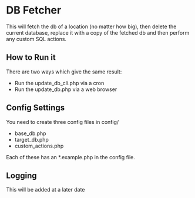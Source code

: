 DB Fetcher
==========

This will fetch the db of a location (no matter how big), then delete the current database, replace it with a copy of the fetched db and then perform any custom SQL actions.

How to Run it
-------------

There are two ways which give the same result:
* Run the update_db_cli.php via a cron
* Run the update_db.php via a web browser

Config Settings
---------------

You need to create three config files in config/
* base_db.php
* target_db.php
* custom_actions.php

Each of these has an *.example.php in the config file.

Logging
--------

This will be added at a later date
